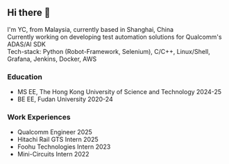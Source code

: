 ## Hi there 👋

I'm YC, from Malaysia, currently based in Shanghai, China  
Currently working on developing test automation solutions for Qualcomm's ADAS/AI SDK  
Tech-stack: Python (Robot-Framework, Selenium), C/C++, Linux/Shell, Grafana, Jenkins, Docker, AWS  

### Education
- MS EE, The Hong Kong University of Science and Technology 2024-25
- BE EE, Fudan University 2020-24

### Work Experiences
- Qualcomm Engineer 2025
- Hitachi Rail GTS Intern 2025
- Foohu Technologies Intern 2023
- Mini-Circuits Intern 2022

<!--
**ceravio/ceravio** is a ✨ _special_ ✨ repository because its `README.md` (this file) appears on your GitHub profile.

Here are some ideas to get you started:

- 🔭 I’m currently working on ...
- 🌱 I’m currently learning ...
- 👯 I’m looking to collaborate on ...
- 🤔 I’m looking for help with ...
- 💬 Ask me about ...
- 📫 How to reach me: ...
- 😄 Pronouns: ...
- ⚡ Fun fact: ...
-->
